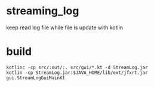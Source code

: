 # streaming_log
keep read log file while file is update with kotlin

# build
```$bash
kotlinc -cp src/:out/:. src/gui/*.kt -d StreamLog.jar
kotlin -cp StreamLog.jar:$JAVA_HOME/lib/ext/jfxrt.jar gui.StreamLogGuiMainKt
```
